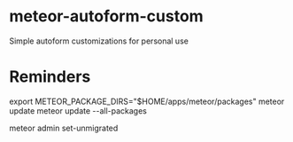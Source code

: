 # meteor-autoform-custom
Simple autoform customizations for personal use


# Reminders

export METEOR_PACKAGE_DIRS="$HOME/apps/meteor/packages"
meteor update
meteor update --all-packages

meteor admin set-unmigrated

